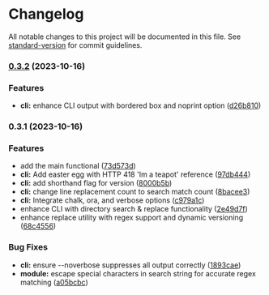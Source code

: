 # Changelog

All notable changes to this project will be documented in this file. See [standard-version](https://github.com/conventional-changelog/standard-version) for commit guidelines.

### [0.3.2](https://github.com/teplostanski/nreplacer/compare/v0.3.1...v0.3.2) (2023-10-16)


### Features

* **cli:** enhance CLI output with bordered box and noprint option ([d26b810](https://github.com/teplostanski/nreplacer/commit/d26b810dc159473c32a82f9008341bf33f7f837e))

### 0.3.1 (2023-10-16)


### Features

* add the main functional ([73d573d](https://github.com/teplostanski/nreplacer/commit/73d573d7ee8570ed2e72c3e1e435354aeceda908))
* **cli:** Add easter egg with HTTP 418 'Im a teapot' reference ([97db444](https://github.com/teplostanski/nreplacer/commit/97db44401a8d27688d31545ad6a24d3b10f20a12))
* **cli:** add shorthand flag for version ([8000b5b](https://github.com/teplostanski/nreplacer/commit/8000b5b620e852b2c8cf73792164f7a7edba2b19))
* **cli:** change line replacement count to search match count ([8bacee3](https://github.com/teplostanski/nreplacer/commit/8bacee360f53eea7e32653fb288fb233b3b57d74))
* **cli:** Integrate chalk, ora, and verbose options ([c979a1c](https://github.com/teplostanski/nreplacer/commit/c979a1c04ccfbbde1dd16c9ed2690d061b072f64))
* enhance CLI with directory search & replace functionality ([2e49d7f](https://github.com/teplostanski/nreplacer/commit/2e49d7ff9cde0b42d3d778104ea19cea93f44ed8))
* enhance replace utility with regex support and dynamic versioning ([68c4556](https://github.com/teplostanski/nreplacer/commit/68c45568bf9bf99177aedf4ddd221e487e7431cc))


### Bug Fixes

* **cli:** ensure --noverbose suppresses all output correctly ([1893cae](https://github.com/teplostanski/nreplacer/commit/1893caef06802785849fb0190036d453e4a866a7))
* **module:** escape special characters in search string for accurate regex matching ([a05bcbc](https://github.com/teplostanski/nreplacer/commit/a05bcbc3b13b3c25d9d1eadb7eb12215f03fbcdb))
